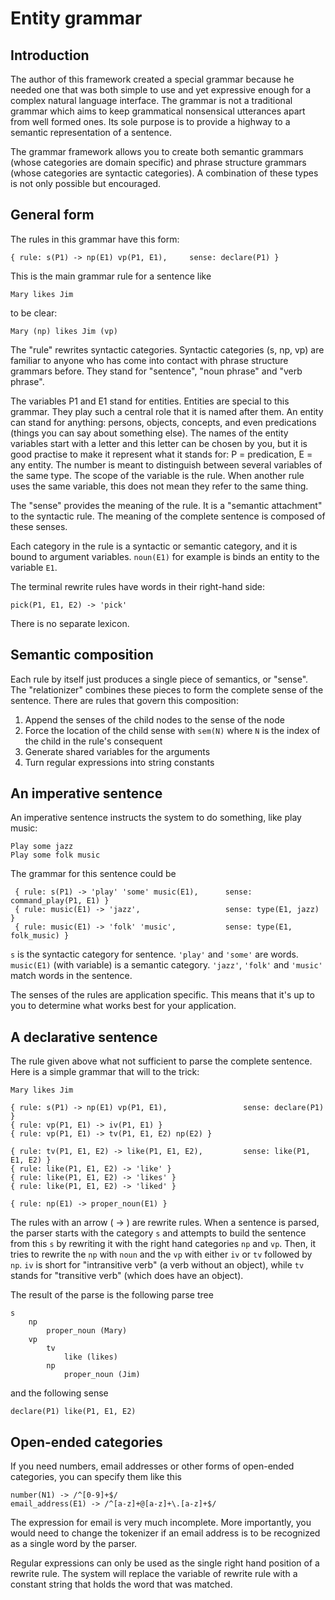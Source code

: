 # Entity grammar

## Introduction

The author of this framework created a special grammar because he needed one that was both simple to use and yet
expressive enough for a complex natural language interface. The grammar is not a traditional grammar which aims to keep
grammatical nonsensical utterances apart from well formed ones. Its sole purpose is to provide a highway to a semantic
representation of a sentence.

The grammar framework allows you to create both semantic grammars (whose categories are domain specific) and phrase
structure grammars (whose categories are syntactic categories). A combination of these types is not only possible but
encouraged.

## General form

The rules in this grammar have this form:

    { rule: s(P1) -> np(E1) vp(P1, E1),     sense: declare(P1) }

This is the main grammar rule for a sentence like

    Mary likes Jim

to be clear:

    Mary (np) likes Jim (vp)

The "rule" rewrites syntactic categories. Syntactic categories (s, np, vp) are familiar to anyone who has come into
contact with phrase structure grammars before. They stand for "sentence", "noun phrase" and "verb phrase".

The variables P1 and E1 stand for entities. Entities are special to this grammar. They play such a central role that it
is named after them. An entity can stand for anything: persons, objects, concepts, and even predications (things you can
say about something else). The names of the entity variables start with a letter and this letter can be chosen by you,
but it is good practise to make it represent what it stands for: P = predication, E = any entity. The number is meant to
distinguish between several variables of the same type. The scope of the variable is the rule. When another rule uses
the same variable, this does not mean they refer to the same thing.

The "sense" provides the meaning of the rule. It is a "semantic attachment" to the syntactic rule. The meaning of the
complete sentence is composed of these senses.

Each category in the rule is a syntactic or semantic category, and it is bound to argument variables. `noun(E1)` for
example is binds an entity to the variable `E1`.

The terminal rewrite rules have words in their right-hand side:

    pick(P1, E1, E2) -> 'pick'

There is no separate lexicon.

## Semantic composition

Each rule by itself just produces a single piece of semantics, or "sense". The "relationizer" combines these pieces to form the complete sense of the sentence. There are rules that govern this composition:

1. Append the senses of the child nodes to the sense of the node
2. Force the location of the child sense with `sem(N)` where `N` is the index of the child in the rule's consequent  
3. Generate shared variables for the arguments
4. Turn regular expressions into string constants  

## An imperative sentence

An imperative sentence instructs the system to do something, like play music:

    Play some jazz
    Play some folk music

The grammar for this sentence could be

     { rule: s(P1) -> 'play' 'some' music(E1),      sense: command_play(P1, E1) }
     { rule: music(E1) -> 'jazz',                   sense: type(E1, jazz) }
     { rule: music(E1) -> 'folk' 'music',           sense: type(E1, folk_music) }

`s` is the syntactic category for sentence. `'play'` and `'some'` are words. `music(E1)` (with variable) is a semantic
category. `'jazz'`, `'folk'` and `'music'` match words in the sentence.

The senses of the rules are application specific. This means that it's up to you to determine what works best for your
application.

## A declarative sentence

The rule given above what not sufficient to parse the complete sentence. Here is a simple grammar that will to the
trick:

~~~
Mary likes Jim
~~~

    { rule: s(P1) -> np(E1) vp(P1, E1),                 sense: declare(P1) }
    { rule: vp(P1, E1) -> iv(P1, E1) }
    { rule: vp(P1, E1) -> tv(P1, E1, E2) np(E2) }
    
    { rule: tv(P1, E1, E2) -> like(P1, E1, E2),         sense: like(P1, E1, E2) }
    { rule: like(P1, E1, E2) -> 'like' }
    { rule: like(P1, E1, E2) -> 'likes' }
    { rule: like(P1, E1, E2) -> 'liked' }
    
    { rule: np(E1) -> proper_noun(E1) }

The rules with an arrow ( -> ) are rewrite rules. When a sentence is parsed, the parser starts with the category `s` and
attempts to build the sentence from this `s` by rewriting it with the right hand categories `np` and `vp`. Then, it
tries to rewrite the `np` with `noun` and the `vp` with either `iv` or `tv` followed by `np`. `iv` is short for
"intransitive verb" (a verb without an object), while `tv` stands for "transitive verb" (which does have an object).

The result of the parse is the following parse tree

    s
        np
            proper_noun (Mary)
        vp
            tv
                like (likes)
            np
                proper_noun (Jim)

and the following sense

    declare(P1) like(P1, E1, E2)

## Open-ended categories

If you need numbers, email addresses or other forms of open-ended categories, you can specify them like this

    number(N1) -> /^[0-9]+$/ 
    email_address(E1) -> /^[a-z]+@[a-z]+\.[a-z]+$/          

The expression for email is very much incomplete. More importantly, you would need to change the tokenizer if an email
address is to be recognized as a single word by the parser.

Regular expressions can only be used as the single right hand position of a rewrite rule. The system will replace the variable of rewrite rule with a constant string that holds the word that was matched.
